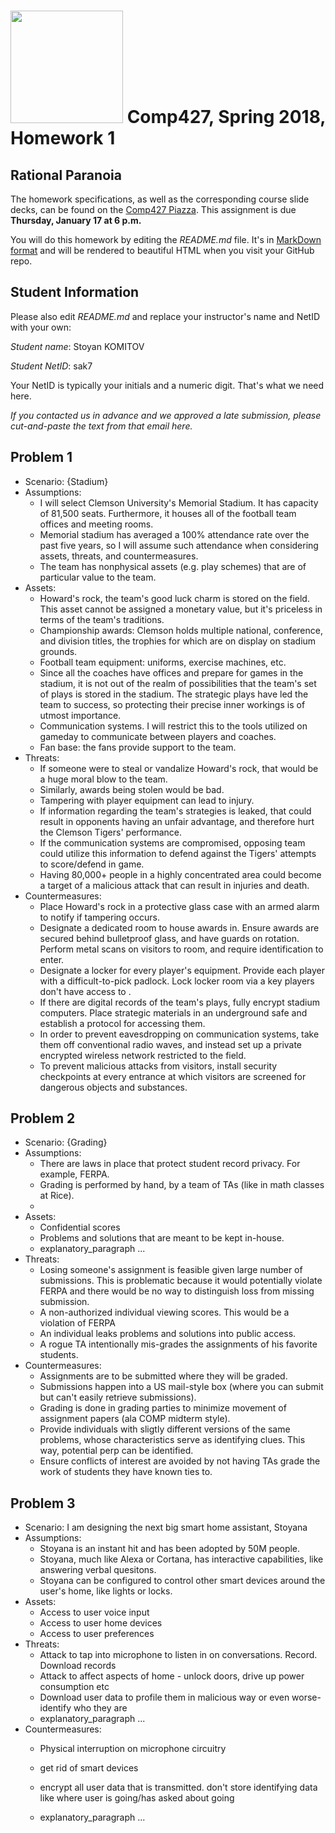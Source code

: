 # <img src="http://www.rice.edu/_images/rice-logo.jpg" width=180> Comp427, Spring 2018, Homework 1
## Rational Paranoia
The homework specifications, as well as the corresponding course slide decks,
can be found on the [Comp427 Piazza](https://piazza.com/class/jqifhp864b37ju).
This assignment is due **Thursday, January 17 at 6 p.m.**

You will do this homework by editing the _README.md_ file. It's in
[MarkDown format](https://guides.github.com/features/mastering-markdown/)
and will be rendered to beautiful HTML when you visit your GitHub repo.

## Student Information
Please also edit _README.md_ and replace your instructor's name and NetID with your own:

_Student name_: Stoyan KOMITOV 

_Student NetID_: sak7 

Your NetID is typically your initials and a numeric digit. That's
what we need here.

_If you contacted us in advance and we approved a late submission,
please cut-and-paste the text from that email here._

## Problem 1
- Scenario: {Stadium}
- Assumptions:
  - I will select Clemson University's Memorial Stadium. It has capacity of 81,500 seats. Furthermore, it houses all of the football team offices and meeting rooms.
  - Memorial stadium has averaged a 100% attendance rate over the past five years, so I will assume such attendance when considering assets, threats, and countermeasures.
  - The team has nonphysical assets (e.g. play schemes) that are of particular value to the team.
- Assets:
  - Howard's rock, the team's good luck charm is stored on the field. This asset cannot be assigned a monetary value, but it's priceless in terms of the team's traditions.
  - Championship awards: Clemson holds multiple national, conference, and division titles, the trophies for which are on display on stadium grounds.
  - Football team equipment: uniforms, exercise machines, etc.
  - Since all the coaches have offices and prepare for games in the stadium, it is not out of the realm of possibilities that the team's set of plays is stored in the stadium. The strategic plays have led the team to success, so protecting their precise inner workings is of utmost importance.
  - Communication systems. I will restrict this to the tools utilized on gameday to communicate between players and coaches.
  - Fan base: the fans provide support to the team.
- Threats:
  - If someone were to steal or vandalize Howard's rock, that would be a huge moral blow to the team.
  - Similarly, awards being stolen would be bad.
  - Tampering with player equipment can lead to injury.
  - If information regarding the team's strategies is leaked, that could result in opponents having an unfair advantage, and therefore hurt the Clemson Tigers' performance.
  - If the communication systems are compromised, opposing team could utilize this information to defend against the Tigers' attempts to score/defend in game.
  - Having 80,000+ people in a highly concentrated area could become a target of a malicious attack that can result in injuries and death.
- Countermeasures:
  - Place Howard's rock in a protective glass case with an armed alarm to notify if tampering occurs.
  - Designate a dedicated room to house awards in. Ensure awards are secured behind bulletproof glass, and have guards on rotation. Perform metal scans on visitors to room, and require identification to enter.
  - Designate a locker for every player's equipment. Provide each player with a difficult-to-pick padlock. Lock locker room via a key players don't have access to .
  - If there are digital records of the team's plays, fully encrypt stadium computers. Place strategic materials in an underground safe and establish a protocol for accessing them.
  - In order to prevent eavesdropping on communication systems, take them off conventional radio waves, and instead set up a private encrypted wireless network restricted to the field.
  - To prevent malicious attacks from visitors, install security checkpoints at every entrance at which visitors are screened for dangerous objects and substances.
## Problem 2
- Scenario: {Grading}
- Assumptions:
  - There are laws in place that protect student record privacy. For example, FERPA. 
  - Grading is performed by hand, by a team of TAs (like in math classes at Rice).
  - 
- Assets:
  - Confidential scores 
  - Problems and solutions that are meant to be kept in-house.
  - explanatory_paragraph ...
- Threats:
  - Losing someone's assignment is feasible given large number of submissions. This is problematic because it would potentially violate FERPA and there would be no way to distinguish loss from missing submission.
  - A non-authorized individual viewing scores. This would be a violation of FERPA
  - An individual leaks problems and solutions into public access.
  - A rogue TA intentionally mis-grades the assignments of his favorite students.
- Countermeasures:
  - Assignments are to be submitted where they will be graded.
  - Submissions happen into a US mail-style box (where you can submit but can't easily retrieve submissions).
  - Grading is done in grading parties to minimize movement of assignment papers (ala COMP midterm style). 
  - Provide individuals with sligtly different versions of the same problems, whose characteristics serve as identifying clues. This way, potential perp can be identified.
  - Ensure conflicts of interest are avoided by not having TAs grade the work of students they have known ties to. 

## Problem 3
- Scenario: I am designing the next big smart home assistant, Stoyana
- Assumptions:
  - Stoyana is an instant hit and has been adopted by 50M people.
  - Stoyana, much like Alexa or Cortana, has interactive capabilities, like answering verbal quesitons.
  - Stoyana can be configured to control other smart devices around the user's home, like lights or locks.
- Assets:
  - Access to user voice input
  - Access to user home devices
  - Access to user preferences
- Threats:
  - Attack to tap into microphone to listen in on conversations. Record. Download records
  - Attack to affect aspects of home - unlock doors, drive up power consumption etc
  - Download user data to profile them in malicious way or even worse- identify who they are
  - explanatory_paragraph ...
- Countermeasures:
  - Physical interruption on microphone circuitry
  - get rid of smart devices 
  - encrypt all user data that is transmitted. don't store identifying data like where user is going/has asked about going

  - explanatory_paragraph ...

